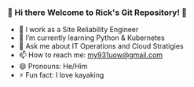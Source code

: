 ### 👋 Hi there Welcome to Rick's Git Repository! 👋


- 🔭 I work as a  Site Reliability Engineer 
- 🌱 I’m currently learning Python & Kubernetes 
- 💬 Ask me about IT Operations and Cloud Stratigies
- 📫 How to reach me: my931uow@gmail.com
- 😄 Pronouns: He/Him
- ⚡ Fun fact: I love kayaking
